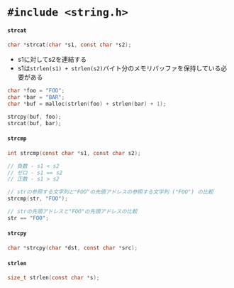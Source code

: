 # `#include <string.h>`
#### `strcat`

```c
char *strcat(char *s1, const char *s2);
```

- s1に対してs2を連結する
- s1は`strlen(s1) + strlen(s2)`バイト分のメモリバッファを保持している必要がある

```c
char *foo = "FOO";
char *bar = "BAR";
char *buf = malloc(strlen(foo) + strlen(bar) + 1);

strcpy(buf, foo);
strcat(buf, bar);
```

#### `strcmp`

```c
int strcmp(const char *s1, const char s2);

// 負数 - s1 < s2
// ゼロ - s1 == s2
// 正数 - s1 > s2
```

```c
// strの参照する文字列と"FOO"の先頭アドレスの参照する文字列 ("FOO") の比較
strcmp(str, "FOO");

// strの先頭アドレスと"FOO"の先頭アドレスの比較
str == "FOO";
```

#### `strcpy`

```c
char *strcpy(char *dst, const char *src);
```

#### `strlen`

```c
size_t strlen(const char *s);
```

